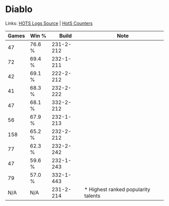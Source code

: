 # Diablo

Links: [HOTS Logs Source](https://www.hotslogs.com/Sitewide/HeroDetails?Hero=Diablo) | [HotS Counters](http://hotscounters.com/#/hero/Diablo)

Games  | Win %  | Build     | Note
-----  | -----  | -----     | ----
47     | 76.6 % | 231-2-212 | 
72     | 69.4 % | 232-1-211 | 
42     | 69.1 % | 222-2-212 | 
41     | 68.3 % | 232-2-222 | 
47     | 68.1 % | 332-2-212 | 
56     | 67.9 % | 232-1-213 | 
158    | 65.2 % | 232-2-212 | 
77     | 62.3 % | 232-2-242 | 
47     | 59.6 % | 232-1-243 | 
79     | 57.0 % | 332-1-443 | 
N/A    | N/A    | 231-2-214 | * Highest ranked popularity talents
